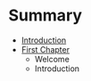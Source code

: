 # Summary

* [Introduction](README.md)
* [First Chapter](chapter1.md)
   * Welcome
   * Introduction

